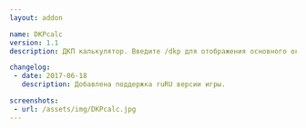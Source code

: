 ```yaml
---
layout: addon

name: DKPcalc
version: 1.1
description: ДКП калькулятор. Введите /dkp для отображения основного окна.

changelog:
 - date: 2017-06-18
   description: Добавлена поддержка ruRU версии игры.

screenshots:
 - url: /assets/img/DKPcalc.jpg
---
```


